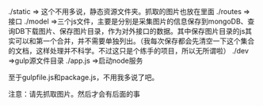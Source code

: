 
./static => 这个不用多说，静态资源文件夹。抓取的图片也放在里面
./routes => 接口
./model =>三个js文件，主要是分别是采集图片的信息保存到mongoDB、查询DB下载图片、保存图片目录，作为对外接口的数据。其中保存图片目录的js其实可以和第一个合并，并不需要单独列出。（我每次保存都会先清空一下这个集合的文档，这样处理并不科学。不过这只是个练手的项目，所以无所谓啦）
./dev =>gulp源文件目录
./app.js =>启动node服务

至于gulpfile.js和package.js，不用我多说了吧。

注意：请先抓取图片。然后才会有后面的事